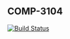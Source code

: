 ## COMP-3104
[![Build Status](https://travis-ci.com/Das69/week05_comp3104_lab_exec.svg?branch=master)](https://travis-ci.com/Das69/week05_comp3104_lab_exec)